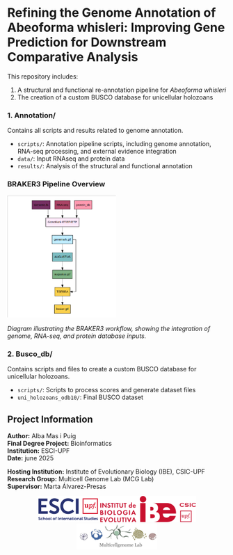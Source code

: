 # Refining the Genome Annotation of Abeoforma whisleri: Improving Gene Prediction for Downstream Comparative Analysis

This repository includes:
1. A structural and functional re-annotation pipeline for *Abeoforma whisleri*
2. The creation of a custom BUSCO database for unicellular holozoans

### 1. Annotation/
Contains all scripts and results related to genome annotation.

- `scripts/`: Annotation pipeline scripts, including genome annotation, RNA-seq processing, and external evidence integration
- `data/`: Input RNAseq and protein data
- `results/`: Analysis of the structural and functional annotation

### BRAKER3 Pipeline Overview

<img src="images/Braker3_pipeline.png" alt="braker3 Pipeline" width="250"/>

*Diagram illustrating the BRAKER3 workflow, showing the integration of genome, RNA-seq, and protein database inputs.*


### 2. Busco_db/
Contains scripts and files to create a custom BUSCO database for unicellular holozoans.

- `scripts/`: Scripts to process scores and generate dataset files
- `uni_holozoans_odb10/`: Final BUSCO dataset

## Project Information
**Author:** Alba Mas i Puig  
**Final Degree Project:** Bioinformatics  
**Institution:** ESCI-UPF  
**Date:** june 2025

**Hosting Institution:** Institute of Evolutionary Biology (IBE), CSIC-UPF  
**Research Group:** Multicell Genome Lab (MCG Lab)  
**Supervisor:** Marta Álvarez-Presas

<p align="center">
  <img src="images/ESCI_logo.png" alt="ESCI-UPF" height="60">
  <img src="images/IBE_logo.png" alt="IBE-CSIC-UPF" height="60">
  <img src="images/MCG_logo.png" alt="MCG Lab" height="60">
</p>